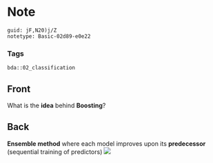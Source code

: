 # Note
```
guid: jF,N20)j/Z
notetype: Basic-02d89-e0e22
```

### Tags
```
bda::02_classification
```

## Front
What is the <b>idea</b> behind <b>Boosting</b>?

## Back
<b>Ensemble method</b> where each model improves upon its
<b>predecessor</b> (sequential training of predictors) <img src="paste-b400bb82836a5f84a2d00733136ea9366adc1977.jpg">
